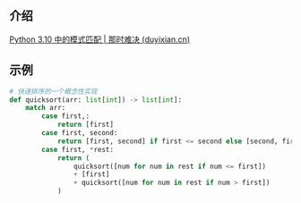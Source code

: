 

## 介绍

[Python 3.10 中的模式匹配 | 那时难决 (duyixian.cn)](https://www.duyixian.cn/2021/03/19/Structural%20Pattern%20Matching%20In%20Python%203.10/)

## 示例

```python
# 快速排序的一个概念性实现
def quicksort(arr: list[int]) -> list[int]:
    match arr:
        case first,:
            return [first]
        case first, second:
            return [first, second] if first <= second else [second, first]
        case first, *rest:
            return (
                quicksort([num for num in rest if num <= first])
                + [first]
                + quicksort([num for num in rest if num > first])
            )
```
